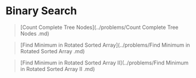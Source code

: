 # Binary Search

> [Count Complete Tree Nodes](../problems/Count Complete Tree Nodes .md)

> [Find Minimum in Rotated Sorted Array](../problems/Find Minimum in Rotated Sorted Array .md)

> [Find Minimum in Rotated Sorted Array II](../problems/Find Minimum in Rotated Sorted Array II .md)
